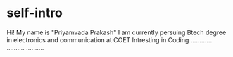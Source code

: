 # self-intro
Hi! My name is "Priyamvada Prakash"
I am currently persuing Btech degree in electronics and communication at COET 
Intresting in Coding
............
..........
..........
